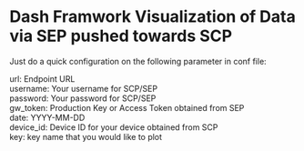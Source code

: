 # Dash Framwork Visualization of Data via SEP pushed towards SCP

Just do a quick configuration on the following parameter in conf file:      

url: Endpoint URL      
username: Your username for SCP/SEP       
password: Your password for SCP/SEP      
gw_token: Production Key or Access Token obtained from SEP      
date: YYYY-MM-DD       
device_id: Device ID for your device obtained from SCP       
key: key name that you would like to plot      
